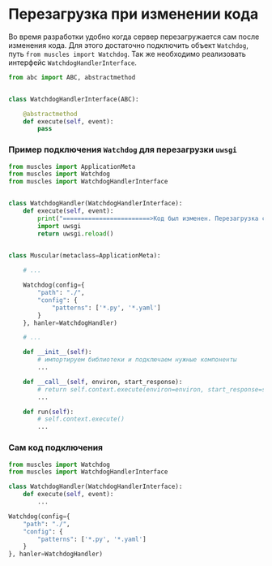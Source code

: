 # Перезагрузка при изменении кода

Во время разработки удобно когда сервер перезагружается сам после изменения кода. Для этого достаточно подключить объект 
`Watchdog`, путь `from muscles import Watchdog`. Так же необходимо реализовать интерфейс `WatchdogHandlerInterface`.

```python
from abc import ABC, abstractmethod


class WatchdogHandlerInterface(ABC):

    @abstractmethod
    def execute(self, event):
        pass
```


### Пример подключения `Watchdog` для перезагрузки `uwsgi`
```python
from muscles import ApplicationMeta
from muscles import Watchdog
from muscles import WatchdogHandlerInterface


class WatchdogHandler(WatchdogHandlerInterface):
    def execute(self, event):
        print("========================>Код был изменен. Перезагрузка сервера...<========================")
        import uwsgi
        return uwsgi.reload()


class Muscular(metaclass=ApplicationMeta):
    
    # ...

    Watchdog(config={
        "path": "./",
        "config": {
            "patterns": ['*.py', '*.yaml']
        }
    }, hanler=WatchdogHandler)

    # ...

    def __init__(self):
        # импортируем библиотеки и подключаем нужные компоненты
        ...

    def __call__(self, environ, start_response):
        # return self.context.execute(environ=environ, start_response=start_response)
        ...

    def run(self):
        # self.context.execute()
        ...


```

### Сам код подключения
```python
from muscles import Watchdog
from muscles import WatchdogHandlerInterface

class WatchdogHandler(WatchdogHandlerInterface):
    def execute(self, event):
        ...

Watchdog(config={
    "path": "./",
    "config": {
        "patterns": ['*.py', '*.yaml']
    }
}, hanler=WatchdogHandler)
```
